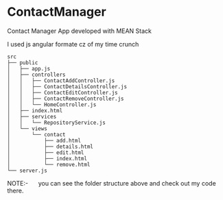 # ContactManager
Contact Manager App developed with MEAN Stack

I used js angular formate cz of my time crunch
```
src
├── public
│   ├── app.js
│   ├── controllers
│   │   ├── ContactAddController.js
│   │   ├── ContactDetailsController.js
│   │   ├── ContactEditController.js
│   │   ├── ContactRemoveController.js
│   │   └── HomeController.js
│   ├── index.html
│   ├── services
│   │   └── RepositoryService.js
│   └── views
│       └── contact
│           ├── add.html
│           ├── details.html
│           ├── edit.html
│           ├── index.html
│           └── remove.html
└── server.js
```

NOTE:- &nbsp;&nbsp;&nbsp;&nbsp; you can see the folder structure above and check out my code there.


